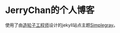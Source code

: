 JerryChan的个人博客
======

使用了由[造轮子工程师][]设计的jekyll站点主题[Simplegray][]。

[Simplegray]: https://github.com/mytharcher/SimpleGray
[造轮子工程师]: https://github.com/mytharcher

